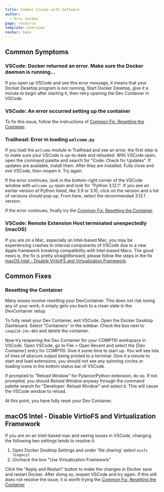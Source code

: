 ```yaml
---
title: Common Issues with Software
author:
  - Kris Jordan
page: resource
template: overview
navbar: base
---
```


## Common Symptoms

### VSCode: Docker returned an error. Make sure the Docker daemon is running...

If you open up VSCode and see this error message, it means that your Docker Desktop program is not running. Start Docker Desktop, give it a minute to begin after starting it, then retry opening the Dev Container in VSCode.

### VSCode: An error occurred setting up the container

To fix this issue, follow the instructions of [Common Fix: Resetting the Container](#resetting-the-container).

### Trailhead: Error in loading `welcome.py`

If you load the `welcome` module in Trailhead and see an error, the first step is to make sure your VSCode is up-to-date and reloaded. With VSCode open, open the command palette and search for "Code: Check for Updates". If updates are available, install them. After they are installed. Fully close and exit VSCode, then reopen it. Try again.

If the error continues, look in the bottom-right corner of the VSCode window with `welcome.py` open and look for "Python 3.12.1". If you see an earlier version of Python listed, like 3.9 or 3.10, click on the version and a list of versions should pop-up. From here, select the recommended 3.12.1 version.

If the error continues, finally try the [Common Fix: Resetting the Container](#resetting-the-container).

### VSCode: Remote Extension Host terminated unexpectedly (macOS)

If you are on a Mac, especially an Intel-based Mac, you may be experiencing crashes to internal components of VSCode due to a new Apple framework breaking compatibility with Intel-based Macs. The good news is, the fix is pretty straightforward, please follow the steps in the fix [macOS Intel - Disable VirtioFS and Virtualization Framework](#macos-intel---disable-virtiofs-and-virtualization-framework).

## Common Fixes

### Resetting the Container

Many issues involve resetting your DevContainer. This does not risk losing any of your work, it simply gets you back to a clean slate in the DevContainer setup.

To fully reset your Dev Container, exit VSCode. Open the Docker Desktop Dashboard. Select "Containers" in the sidebar. Check the box next to `comp110-24s-003` and delete the container.

Now try reopening the Dev Container for your COMP110 workspace in VSCode. Open VSCode, go to File > Open Recent and select the [Dev Container] entry for COMP110. Give it some time to start up. You will see lots of lines of obscure output being printed to a terminal. Give it a minute to start and load extensions, you should not see any spinning circles or loading icons in the bottom status bar of VSCode. 

If prompted to "Reload Window" for Pylance/Python extension, do so. If not prompted, you should _Reload Window_ anyway through the command palette search for "Developer: Reload Window" and select it. This will cause the VSCode window to reload.

At this point, you have fully reset your Dev Container.

## macOS Intel - Disable VirtioFS and Virtualization Framework

If you are on an Intel-based mac and seeing issues in VSCode, changing the following two settings tends to resolve it:

1. Open Docker Desktop Settings and under 'file sharing' select `osxfs (Legacy)`
2. Uncheck the box "Use Virtualization Framework"

Click the "Apply and Restart" button to make the changes in Docker save and restart Docker. After doing so, reopen VSCode and try again. If this still does not resolve the issue, it is worth trying the [Common Fix: Resetting the Container](#resetting-the-container)

